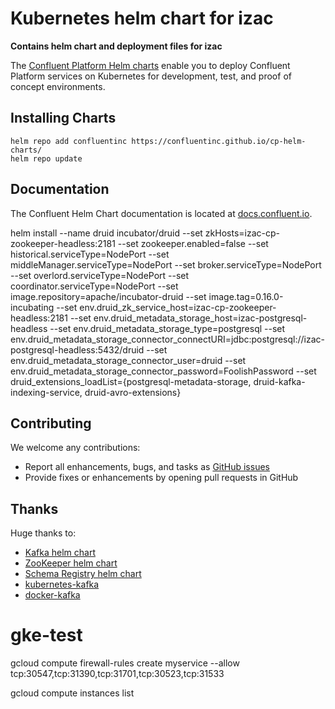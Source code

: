 # Kubernetes helm chart for izac

**Contains helm chart and deployment files for izac**

The [Confluent Platform Helm charts](https://github.com/confluentinc/cp-helm-charts) enable you to deploy Confluent Platform services on Kubernetes for development, test, and proof of concept environments.

## Installing Charts

```
helm repo add confluentinc https://confluentinc.github.io/cp-helm-charts/
helm repo update
```

## Documentation

The Confluent Helm Chart documentation is located at [docs.confluent.io](https://docs.confluent.io/current/quickstart/cp-helm-charts/docs/index.html).

helm install --name druid incubator/druid --set zkHosts=izac-cp-zookeeper-headless:2181 --set zookeeper.enabled=false --set historical.serviceType=NodePort --set middleManager.serviceType=NodePort --set broker.serviceType=NodePort --set overlord.serviceType=NodePort --set coordinator.serviceType=NodePort --set image.repository=apache/incubator-druid --set image.tag=0.16.0-incubating --set env.druid_zk_service_host=izac-cp-zookeeper-headless:2181 --set env.druid_metadata_storage_host=izac-postgresql-headless --set env.druid_metadata_storage_type=postgresql --set env.druid_metadata_storage_connector_connectURI=jdbc:postgresql://izac-postgresql-headless:5432/druid --set env.druid_metadata_storage_connector_user=druid --set env.druid_metadata_storage_connector_password=FoolishPassword --set druid_extensions_loadList={postgresql-metadata-storage, druid-kafka-indexing-service, druid-avro-extensions}

## Contributing

We welcome any contributions:

- Report all enhancements, bugs, and tasks as [GitHub issues](https://github.com/confluentinc/cp-helm-charts/issues)
- Provide fixes or enhancements by opening pull requests in GitHub

## Thanks

Huge thanks to:

- [Kafka helm chart](https://github.com/kubernetes/charts/tree/master/incubator/kafka)
- [ZooKeeper helm chart](https://github.com/kubernetes/charts/tree/master/incubator/zookeeper)
- [Schema Registry helm chart](https://github.com/kubernetes/charts/tree/master/incubator/schema-registry)
- [kubernetes-kafka](https://github.com/Yolean/kubernetes-kafka)
- [docker-kafka](https://github.com/solsson/dockerfiles)
# gke-test


gcloud compute firewall-rules create myservice --allow tcp:30547,tcp:31390,tcp:31701,tcp:30523,tcp:31533


gcloud compute instances list
